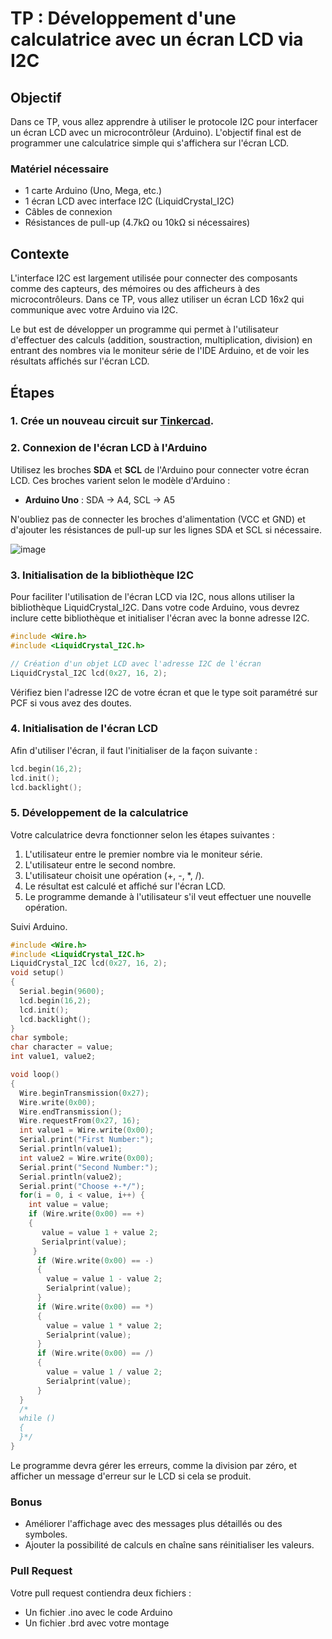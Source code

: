 # TP : Développement d'une calculatrice avec un écran LCD via I2C

## Objectif

Dans ce TP, vous allez apprendre à utiliser le protocole I2C pour interfacer un écran LCD avec un microcontrôleur (Arduino). L'objectif final est de programmer une calculatrice simple qui s'affichera sur l'écran LCD.

### Matériel nécessaire

* 1 carte Arduino (Uno, Mega, etc.)
* 1 écran LCD avec interface I2C (LiquidCrystal_I2C)
* Câbles de connexion
* Résistances de pull-up (4.7kΩ ou 10kΩ si nécessaires)

## Contexte

L'interface I2C est largement utilisée pour connecter des composants comme des capteurs, des mémoires ou des afficheurs à des microcontrôleurs. Dans ce TP, vous allez utiliser un écran LCD 16x2 qui communique avec votre Arduino via I2C.

Le but est de développer un programme qui permet à l'utilisateur d'effectuer des calculs (addition, soustraction, multiplication, division) en entrant des nombres via le moniteur série de l'IDE Arduino, et de voir les résultats affichés sur l'écran LCD.

## Étapes

### 1. Crée un nouveau circuit sur [Tinkercad](https://www.tinkercad.com/).

### 2. Connexion de l'écran LCD à l'Arduino

Utilisez les broches **SDA** et **SCL** de l'Arduino pour connecter votre écran LCD. Ces broches varient selon le modèle d'Arduino :

* **Arduino Uno** : SDA -> A4, SCL -> A5

N'oubliez pas de connecter les broches d'alimentation (VCC et GND) et d'ajouter les résistances de pull-up sur les lignes SDA et SCL si nécessaire.

![image](https://github.com/user-attachments/assets/85a83573-db7b-4f82-b9d3-eb25afb41467)

### 3. Initialisation de la bibliothèque I2C

Pour faciliter l'utilisation de l'écran LCD via I2C, nous allons utiliser la bibliothèque LiquidCrystal_I2C. Dans votre code Arduino, vous devrez inclure cette bibliothèque et initialiser l'écran avec la bonne adresse I2C.

```cpp
#include <Wire.h>
#include <LiquidCrystal_I2C.h>

// Création d'un objet LCD avec l'adresse I2C de l'écran
LiquidCrystal_I2C lcd(0x27, 16, 2);
```

Vérifiez bien l'adresse I2C de votre écran et que le type soit paramétré sur PCF si vous avez des doutes.

### 4. Initialisation de l'écran LCD

Afin d'utiliser l'écran, il faut l'initialiser de la façon suivante :

```cpp
lcd.begin(16,2);
lcd.init();
lcd.backlight();
```

### 5. Développement de la calculatrice

Votre calculatrice devra fonctionner selon les étapes suivantes :

1. L'utilisateur entre le premier nombre via le moniteur série.
2. L'utilisateur entre le second nombre.
3. L'utilisateur choisit une opération (+, -, *, /).
4. Le résultat est calculé et affiché sur l'écran LCD.
5. Le programme demande à l'utilisateur s'il veut effectuer une nouvelle opération.

Suivi Arduino.
```cpp
#include <Wire.h>
#include <LiquidCrystal_I2C.h>
LiquidCrystal_I2C lcd(0x27, 16, 2);
void setup()
{
  Serial.begin(9600);
  lcd.begin(16,2);
  lcd.init();
  lcd.backlight();
}
char symbole;
char character = value;
int value1, value2;

void loop()
{
  Wire.beginTransmission(0x27);
  Wire.write(0x00);
  Wire.endTransmission();
  Wire.requestFrom(0x27, 16);
  int value1 = Wire.write(0x00);
  Serial.print("First Number:");
  Serial.println(value1);
  int value2 = Wire.write(0x00);
  Serial.print("Second Number:");
  Serial.println(value2);
  Serial.print("Choose +-*/");
  for(i = 0, i < value, i++) {
    int value = value;
  	if (Wire.write(0x00) == +)
  	{
 	   value = value 1 + value 2;
 	   Serialprint(value);
 	 }
	  if (Wire.write(0x00) == -)
	  {
	    value = value 1 - value 2;
	    Serialprint(value);
	  }
	  if (Wire.write(0x00) == *)
	  {
	    value = value 1 * value 2;
	    Serialprint(value);
	  }
	  if (Wire.write(0x00) == /)
	  {
	    value = value 1 / value 2;
	    Serialprint(value);
	  }
  }
  /*
  while ()
  {
  }*/
}
```

Le programme devra gérer les erreurs, comme la division par zéro, et afficher un message d'erreur sur le LCD si cela se produit.

### Bonus

* Améliorer l'affichage avec des messages plus détaillés ou des symboles.
* Ajouter la possibilité de calculs en chaîne sans réinitialiser les valeurs.

### Pull Request

Votre pull request contiendra deux fichiers :
- Un fichier .ino avec le code Arduino
- Un fichier .brd avec votre montage
